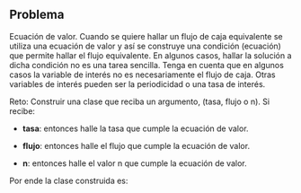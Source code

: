 ## Problema

Ecuación de valor. Cuando se quiere hallar un flujo de caja equivalente se utiliza una ecuación de valor y así se construye una condición (ecuación) que permite hallar el flujo equivalente. En algunos casos, hallar la solución a dicha condición no es una tarea sencilla. Tenga en cuenta que en algunos casos la variable de interés no es necesariamente el flujo de caja. Otras variables de interés pueden ser la periodicidad o una tasa de interés.

Reto: Construir una clase que reciba un argumento, (tasa, flujo o n). Si recibe: 

- **tasa**: entonces halle la tasa que cumple la ecuación de valor.

- **flujo**: entonces halle el flujo que cumple la ecuación de valor.

- **n**: entonces halle el valor n que cumple la ecuación de valor.


Por ende la clase construida es: